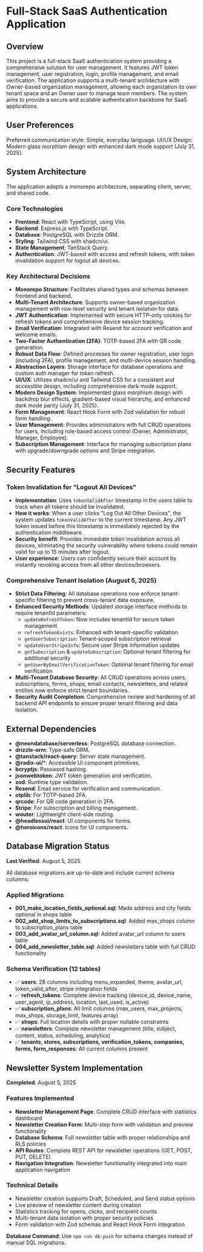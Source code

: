# Full-Stack SaaS Authentication Application

## Overview

This project is a full-stack SaaS authentication system providing a comprehensive solution for user management. It features JWT token management, user registration, login, profile management, and email verification. The application supports a multi-tenant architecture with Owner-based organization management, allowing each organization its own tenant space and an Owner user to manage team members. The system aims to provide a secure and scalable authentication backbone for SaaS applications.

## User Preferences

Preferred communication style: Simple, everyday language.
UI/UX Design: Modern glass morphism design with enhanced dark mode support (July 31, 2025).

## System Architecture

The application adopts a monorepo architecture, separating client, server, and shared code.

### Core Technologies
-   **Frontend**: React with TypeScript, using Vite.
-   **Backend**: Express.js with TypeScript.
-   **Database**: PostgreSQL with Drizzle ORM.
-   **Styling**: Tailwind CSS with shadcn/ui.
-   **State Management**: TanStack Query.
-   **Authentication**: JWT-based with access and refresh tokens, with token invalidation support for logout all devices.

### Key Architectural Decisions
-   **Monorepo Structure**: Facilitates shared types and schemas between frontend and backend.
-   **Multi-Tenant Architecture**: Supports owner-based organization management with row-level security and tenant isolation for data.
-   **JWT Authentication**: Implemented with secure HTTP-only cookies for refresh tokens and comprehensive device session tracking.
-   **Email Verification**: Integrated with Resend for account verification and welcome emails.
-   **Two-Factor Authentication (2FA)**: TOTP-based 2FA with QR code generation.
-   **Robust Data Flow**: Defined processes for owner registration, user login (including 2FA), profile management, and multi-device session handling.
-   **Abstraction Layers**: Storage interface for database operations and custom auth manager for token refresh.
-   **UI/UX**: Utilizes shadcn/ui and Tailwind CSS for a consistent and accessible design, including comprehensive dark mode support.
-   **Modern Design System**: Implemented glass morphism design with backdrop blur effects, gradient-based visual hierarchy, and enhanced dark mode parity (July 31, 2025).
-   **Form Management**: React Hook Form with Zod validation for robust form handling.
-   **User Management**: Provides administrators with full CRUD operations for users, including role-based access control (Owner, Administrator, Manager, Employee).
-   **Subscription Management**: Interface for managing subscription plans with upgrade/downgrade options and Stripe integration.

## Security Features

### Token Invalidation for "Logout All Devices"
-   **Implementation**: Uses `tokenValidAfter` timestamp in the users table to track when all tokens should be invalidated.
-   **How it works**: When a user clicks "Log Out All Other Devices", the system updates `tokenValidAfter` to the current timestamp. Any JWT token issued before this timestamp is immediately rejected by the authentication middleware.
-   **Security benefit**: Provides immediate token invalidation across all devices, eliminating the security vulnerability where tokens could remain valid for up to 15 minutes after logout.
-   **User experience**: Users can confidently secure their account by instantly revoking access from all other devices/browsers.

### Comprehensive Tenant Isolation (August 5, 2025)
-   **Strict Data Filtering**: All database operations now enforce tenant-specific filtering to prevent cross-tenant data exposure.
-   **Enhanced Security Methods**: Updated storage interface methods to require tenantId parameters:
    - `updateRefreshToken`: Now includes tenantId for secure token management
    - `refreshTokenExists`: Enhanced with tenant-specific validation
    - `getUserSubscription`: Tenant-scoped subscription retrieval
    - `updateUserStripeInfo`: Secure user Stripe information updates
    - `getSubscription` & `updateSubscription`: Optional tenant filtering for additional security
    - `getUserByEmailVerificationToken`: Optional tenant filtering for email verification
-   **Multi-Tenant Database Security**: All CRUD operations across users, subscriptions, forms, shops, email contacts, newsletters, and related entities now enforce strict tenant boundaries.
-   **Security Audit Completion**: Comprehensive review and hardening of all backend API endpoints to ensure proper tenant filtering and data isolation.

## External Dependencies

-   **@neondatabase/serverless**: PostgreSQL database connection.
-   **drizzle-orm**: Type-safe ORM.
-   **@tanstack/react-query**: Server state management.
-   **@radix-ui/***: Accessible UI component primitives.
-   **bcryptjs**: Password hashing.
-   **jsonwebtoken**: JWT token generation and verification.
-   **zod**: Runtime type validation.
-   **Resend**: Email service for verification and communication.
-   **otplib**: For TOTP-based 2FA.
-   **qrcode**: For QR code generation in 2FA.
-   **Stripe**: For subscription and billing management.
-   **wouter**: Lightweight client-side routing.
-   **@headlessui/react**: UI components for forms.
-   **@heroicons/react**: Icons for UI components.

## Database Migration Status

**Last Verified**: August 5, 2025

All database migrations are up-to-date and include current schema columns:

### Applied Migrations
- **001_make_location_fields_optional.sql**: Made address and city fields optional in shops table
- **002_add_shop_limits_to_subscriptions.sql**: Added max_shops column to subscription_plans table
- **003_add_avatar_url_column.sql**: Added avatar_url column to users table
- **004_add_newsletter_table.sql**: Added newsletters table with full CRUD functionality

### Schema Verification (12 tables)
- ✅ **users**: 28 columns including menu_expanded, theme, avatar_url, token_valid_after, stripe integration fields
- ✅ **refresh_tokens**: Complete device tracking (device_id, device_name, user_agent, ip_address, location, last_used, is_active)
- ✅ **subscription_plans**: All limit columns (max_users, max_projects, max_shops, storage_limit, features array)
- ✅ **shops**: Full location details with proper nullable constraints
- ✅ **newsletters**: Complete newsletter management (title, subject, content, status, scheduling, analytics)
- ✅ **tenants, stores, subscriptions, verification_tokens, companies, forms, form_responses**: All current columns present

## Newsletter System Implementation

**Completed**: August 5, 2025

### Features Implemented
- **Newsletter Management Page**: Complete CRUD interface with statistics dashboard
- **Newsletter Creation Form**: Multi-step form with validation and preview functionality
- **Database Schema**: Full newsletter table with proper relationships and RLS policies
- **API Routes**: Complete REST API for newsletter operations (GET, POST, PUT, DELETE)
- **Navigation Integration**: Newsletter functionality integrated into main application navigation

### Technical Details
- Newsletter creation supports Draft, Scheduled, and Send status options
- Live preview of newsletter content during creation
- Statistics tracking for opens, clicks, and recipient counts
- Multi-tenant data isolation with proper security policies
- Form validation with Zod schemas and React Hook Form integration

**Database Command**: Use `npm run db:push` for schema changes instead of manual SQL migrations.